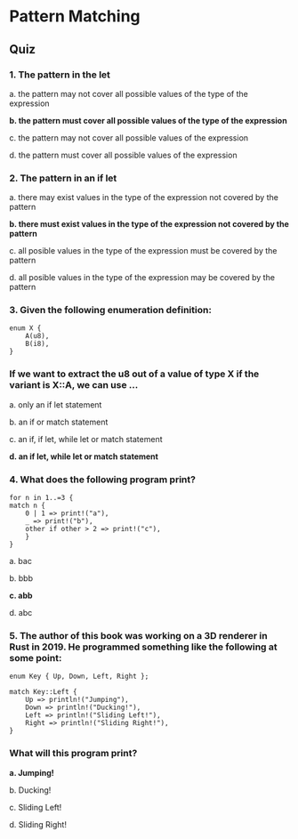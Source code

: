 # Pattern Matching

## Quiz

### 1. The pattern in the let

a. the pattern may not cover all possible values of the type of the expression

**b. the pattern must cover all possible values of the type of the expression**

c. the pattern may not cover all possible values of the expression

d. the pattern must cover all possible values of the expression

### 2. The pattern in an if let

a. there may exist values in the type of the expression not covered by the pattern

**b. there must exist values in the type of the expression not covered by the pattern**

c. all posible values in the type of the expression must be covered by the pattern

d. all posible values in the type of the expression may be covered by the pattern

### 3. Given the following enumeration definition:

```
enum X {
    A(u8),
    B(i8),
}
```

### If we want to extract the u8 out of a value of type X if the variant is X::A, we can use ...

a. only an if let statement

b. an if or match statement

c. an if, if let, while let or match statement

**d. an if let, while let or match statement**

### 4. What does the following program print?

```
for n in 1..=3 {
match n {
    0 | 1 => print!("a"),
    _ => print!("b"),
    other if other > 2 => print!("c"),
    }
}
```

a. bac

b. bbb

**c. abb**

d. abc

### 5. The author of this book was working on a 3D renderer in Rust in 2019. He programmed something like the following at some point:

```
enum Key { Up, Down, Left, Right };

match Key::Left {
    Up => println!("Jumping"),
    Down => println!("Ducking!"),
    Left => println!("Sliding Left!"),
    Right => println!("Sliding Right!"),
}
```

### What will this program print?

**a. Jumping!**

b. Ducking!

c. Sliding Left!

d. Sliding Right!
